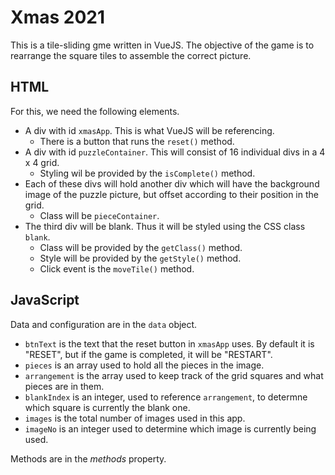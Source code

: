 # Xmas 2021
This is a tile-sliding gme written in VueJS. The objective of the game is to rearrange the square tiles to assemble the correct picture.

## HTML
For this, we need the following elements.
- A div with id `xmasApp`. This is what VueJS will be referencing.
  - There is a button that runs the `reset()` method.
- A div with id `puzzleContainer`. This will consist of 16 individual divs in a 4 x 4 grid.
  - Styling wil be provided by the `isComplete()` method.
- Each of these divs will hold another div which will have the background image of the puzzle picture, but offset according to their position in the grid.
  - Class will be `pieceContainer`.
- The third div will be blank. Thus it will be styled using the CSS class `blank`.
  - Class will be provided by the `getClass()` method.
  - Style will be provided by the `getStyle()` method.
  - Click event is the `moveTile()` method.

## JavaScript
Data and configuration are in the `data` object.
- `btnText` is the text that the reset button in `xmasApp` uses. By default it is "RESET", but if the game is completed, it will be "RESTART".
- `pieces` is an array used to hold all the pieces in the image.
- `arrangement` is the array used to keep track of the grid squares and what pieces are in them.
- `blankIndex` is an integer, used to reference `arrangement`, to determne which square is currently the blank one.
- `images` is the total number of images used in this app.
- `imageNo` is an integer used to determine which image is currently being used.

Methods are in the *methods* property.

